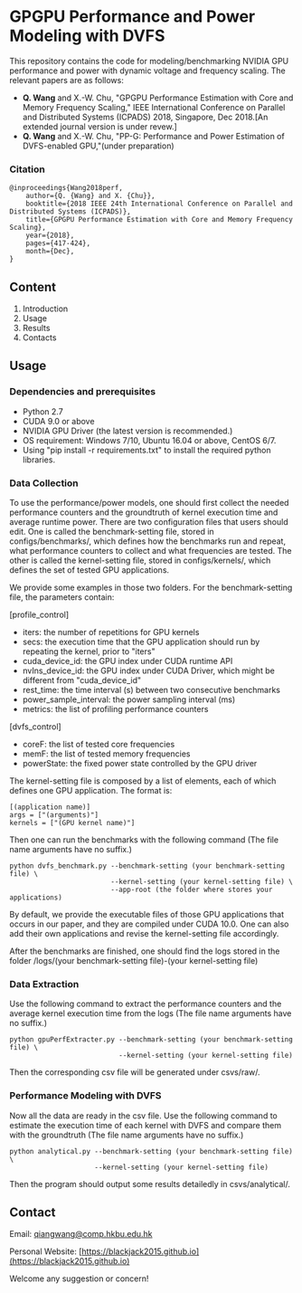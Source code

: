 # GPGPU Performance and Power Modeling with DVFS

This repository contains the code for modeling/benchmarking NVIDIA GPU performance and power with dynamic voltage and frequency scaling. The relevant papers are as follows:
+ **Q. Wang** and X.-W. Chu, "GPGPU Performance Estimation with Core and Memory Frequency Scaling," IEEE International Conference on Parallel and Distributed Systems (ICPADS) 2018, Singapore, Dec 2018.[An extended journal version is under revew.]
+ **Q. Wang** and X.-W. Chu, "PP-G: Performance and Power Estimation of DVFS-enabled GPU,"(under preparation)

### Citation
```
@inproceedings{Wang2018perf, 
    author={Q. {Wang} and X. {Chu}}, 
    booktitle={2018 IEEE 24th International Conference on Parallel and Distributed Systems (ICPADS)}, 
    title={GPGPU Performance Estimation with Core and Memory Frequency Scaling}, 
    year={2018}, 
    pages={417-424}, 
    month={Dec},
}
```

## Content
1. Introduction
2. Usage
3. Results
4. Contacts

## Usage
### Dependencies and prerequisites
+ Python 2.7
+ CUDA 9.0 or above
+ NVIDIA GPU Driver (the latest version is recommended.)
+ OS requirement: Windows 7/10, Ubuntu 16.04 or above, CentOS 6/7.
+ Using "pip install -r requirements.txt" to install the required python libraries.

### Data Collection
To use the performance/power models, one should first collect the needed performance counters and the groundtruth of kernel execution time and average runtime power. There are two configuration files that users should edit. One is called the benchmark-setting file, stored in configs/benchmarks/, which defines how the benchmarks run and repeat, what performance counters to collect and what frequencies are tested. The other is called the kernel-setting file, stored in configs/kernels/, which defines the set of tested GPU applications.

We provide some examples in those two folders. For the benchmark-setting file, the parameters contain:

\[profile_control\]
+ iters: the number of repetitions for GPU kernels 
+ secs: the execution time that the GPU application should run by repeating the kernel, prior to "iters"
+ cuda_device_id: the GPU index under CUDA runtime API
+ nvIns_device_id: the GPU index under CUDA Driver, which might be different from "cuda_device_id"
+ rest_time: the time interval (s) between two consecutive benchmarks
+ power_sample_interval: the power sampling interval (ms)
+ metrics: the list of profiling performance counters

\[dvfs_control\]
+ coreF: the list of tested core frequencies
+ memF: the list of tested memory frequencies
+ powerState: the fixed power state controlled by the GPU driver 

The kernel-setting file is composed by a list of elements, each of which defines one GPU application. The format is:
```
[(application name)]
args = ["(arguments)"]
kernels = ["(GPU kernel name)"]
```

Then one can run the benchmarks with the following command (The file name arguments have no suffix.)
```
python dvfs_benchmark.py --benchmark-setting (your benchmark-setting file) \
                         --kernel-setting (your kernel-setting file) \
                         --app-root (the folder where stores your applications)
```

By default, we provide the executable files of those GPU applications that occurs in our paper, and they are compiled under CUDA 10.0. One can also add their own applications and revise the kernel-setting file accordingly. 

After the benchmarks are finished, one should find the logs stored in the folder /logs/(your benchmark-setting file)-(your kernel-setting file)

### Data Extraction
Use the following command to extract the performance counters and the average kernel execution time from the logs (The file name arguments have no suffix.)
```
python gpuPerfExtracter.py --benchmark-setting (your benchmark-setting file) \
                           --kernel-setting (your kernel-setting file) 
```
Then the corresponding csv file will be generated under csvs/raw/.

### Performance Modeling with DVFS
Now all the data are ready in the csv file. Use the following command to estimate the execution time of each kernel with DVFS and compare them with the groundtruth (The file name arguments have no suffix.)
```
python analytical.py --benchmark-setting (your benchmark-setting file) \
                     --kernel-setting (your kernel-setting file)
```
Then the program should output some results detailedly in csvs/analytical/.

## Contact
Email: [qiangwang@comp.hkbu.edu.hk](mainto:qiangwang@comp.hkbu.edu.hk)

Personal Website: [https://blackjack2015.github.io](https://blackjack2015.github.io)

Welcome any suggestion or concern!
